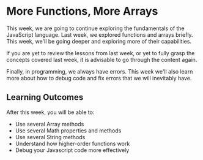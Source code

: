 # More Functions, More Arrays

This week, we are going to continue exploring the fundamentals of the JavaScript language. Last week, we explored functions and arrays briefly. This week, we'll be going deeper and exploring more of their capabilities. 

If you are yet to review the lessons from last week, or yet to fully grasp the concepts covered last week, it is advisable to go through the content again.


Finally, in programming, we always have errors. This week we'll also learn more about how to debug code and fix errors that we will inevitably have.

## Learning Outcomes

After this week, you will be able to:

- Use several Array methods
- Use several Math properties and methods
- Use several String methods
- Understand how higher-order functions work
- Debug your Javascript code more effectively

